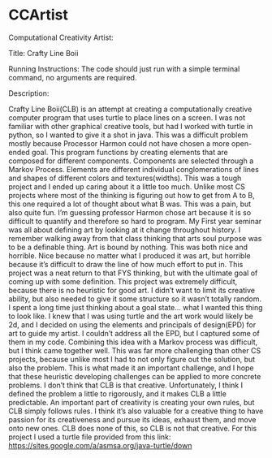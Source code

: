 # CCArtist
Computational Creativity Artist:

Title:
Crafty Line Boii

Running Instructions:
The code should just run with a simple terminal command, no arguments are required. 

Description:

Crafty Line Boii(CLB) is an attempt at creating a computationally creative computer program that uses turtle to place lines on a screen. I was not familiar with other graphical creative tools, but had I worked with turtle in python, so I wanted to give it a shot in java. This was a difficult problem mostly because Processor Harmon could not have chosen a more open-ended goal. This program functions by creating elements that are composed for different components. Components are selected through a Markov Process. Elements are different individual conglomerations of lines and shapes of different colors and textures(widths). 
	This was a tough project and I ended up caring about it a little too much. Unlike most CS projects where most of the thinking is figuring out how to get from A to B, this one required a lot of thought about what B was. This was a pain, but also quite fun. I’m guessing professor Harmon chose art because it is so difficult to quantify and therefore so hard to program. My First year seminar was all about defining art by looking at it change throughout history. I remember walking away from that class thinking that arts soul purpose was to be a definable thing. Art is bound by nothing. This was both nice and horrible. Nice because no matter what I produced it was art, but horrible because it’s difficult to draw the line of how much effort to put in. This project was a neat return to that FYS thinking, but with the ultimate goal of coming up with some definition. 
	This project was extremely difficult, because there is no heuristic for good art. I didn’t want to limit its creative ability, but also needed to give it some structure so it wasn’t totally random. I spent a long time just thinking about a goal state… what I wanted this thing to look like. I knew that I was using turtle and the art work would likely be 2d, and I decided on using the elements and principals of design(EPD) for art to guide my artist. I couldn’t address all the EPD, but I captured some of them in my code. Combining this idea with a Markov process was difficult, but I think came together well. This was far more challenging than other CS projects, because unlike most I had to not only figure out the solution, but also the problem. This is what made it an important challenge, and I hope that these heuristic developing challenges can be applied to more concrete problems. 
	I don’t think that CLB is that creative. Unfortunately, I think I defined the problem a little to rigorously, and it makes CLB a little predictable. An important part of creativity is creating your own rules, but CLB simply follows rules. I think it’s also valuable for a creative thing to have passion for its creativeness and pursue its ideas, exhaust them, and move onto new ones. CLB does none of this, so CLB is not that creative. 
	For this project I used a turtle file provided from this link: https://sites.google.com/a/asmsa.org/java-turtle/down

